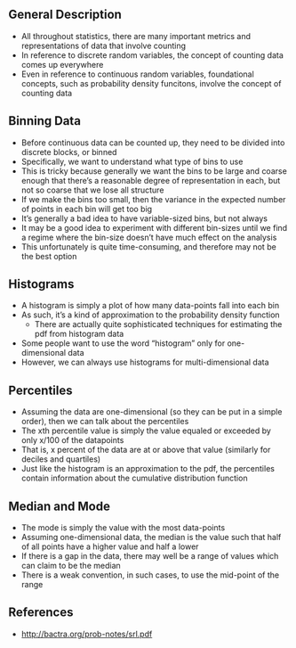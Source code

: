 ## General Description
- All throughout statistics, there are many important metrics and representations of data that involve counting
- In reference to discrete random variables, the concept of counting data comes up everywhere
- Even in reference to continuous random variables, foundational concepts, such as probability density funcitons, involve the concept of counting data

## Binning Data
- Before continuous data can be counted up, they need to be divided into discrete
blocks, or binned
- Specifically, we want to understand what type of bins to use
- This is tricky because generally we want the bins to be large and coarse enough that there’s a reasonable degree of representation in each, but not so coarse that we lose all structure
- If we make the bins too small, then the variance in the expected number of points in each bin will get too big
- It’s generally a bad idea to have variable-sized bins, but not always
- It may be a good idea to experiment with different bin-sizes until we find
a regime where the bin-size doesn’t have much effect on the analysis
- This unfortunately is quite time-consuming, and therefore may not be the best option

## Histograms
- A histogram is simply a plot of how many data-points fall into each bin
- As such, it’s a kind of approximation to the probability density function
	- There are actually quite sophisticated techniques for estimating the pdf from histogram data
- Some people want to use the word “histogram” only for one-dimensional
data
- However, we can always use histograms for multi-dimensional data

## Percentiles
- Assuming the data are one-dimensional (so they can be put in a simple order),
then we can talk about the percentiles
- The xth percentile value is simply the value equaled or exceeded by only x/100 of the datapoints
- That is, x percent of the data are at or above that value (similarly for deciles and quartiles)
- Just like the histogram is an approximation to the pdf, the percentiles contain information about the cumulative distribution function

## Median and Mode
- The mode is simply the value with the most data-points
- Assuming one-dimensional data, the median is the value such that half
of all points have a higher value and half a lower
- If there is a gap in the data, there may well be a range of values which can claim to be the median
- There is a weak convention, in such cases, to use the mid-point of the range

## References
- http://bactra.org/prob-notes/srl.pdf
